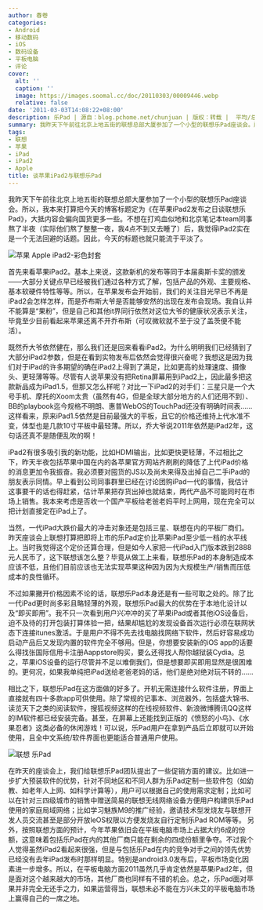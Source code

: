 ```yaml
---
author: 春卷
categories:
- Android
- 移动数码
- iOS
- 数码设备
- 平板电脑
- 评论
cover:
  alt: ''
  caption: ''
  image: https://images.soomal.cc/doc/20110303/00009446.webp
  relative: false
date: '2011-03-03T14:08:22+08:00'
description: 乐Pad | 源自：blog.pchome.net/chunjuan | 版权：转载 |  平均/总评分：09.75/78
summary: 我昨天下午前往北京上地五街的联想总部大厦参加了一个小型的联想乐Pad座谈会。所以，我本来打算把今天的博客标题定为《在苹果iPad2发布之日谈联想乐Pad》，大抵内容会偏向国货更多一些。不想在打鸡血似地和北京笔记本team同事熬了半夜（实际他们熬了整整一夜，我4点不到又去睡了）后，我觉得iPad2实在是一个无法回避的话题。因此，今天的标题也就只能流于平淡了
tags:
- 联想
- 苹果
- iPad
- iPad2
- Apple
title: 谈苹果iPad2与联想乐Pad
---
```


我昨天下午前往北京上地五街的联想总部大厦参加了一个小型的联想乐Pad座谈会。所以，我本来打算把今天的博客标题定为《在苹果iPad2发布之日谈联想乐Pad》，大抵内容会偏向国货更多一些。不想在打鸡血似地和北京笔记本team同事熬了半夜（实际他们熬了整整一夜，我4点不到又去睡了）后，我觉得iPad2实在是一个无法回避的话题。因此，今天的标题也就只能流于平淡了。



![苹果 Apple iPad2-彩色封套](https://images.soomal.cc/doc/20110303/00009443.webp)



首先来看苹果iPad2。基本上来说，这款新机的发布等同于本届奥斯卡奖的颁发――大部分关键点早已经被我们通过各种方式了解，包括产品的外观、主要规格、基本软硬件特性等等。所以，在苹果发布会开始前，我们的关注目光早已不再是iPad2会怎样怎样，而是乔布斯大爷是否能够安然的出现在发布会现场。我自认并不能算是“果粉”，但是自己和其他it界同行依然对这位大爷的健康状况表示关注，毕竟至少目前看起来苹果还离不开乔布斯（可叹微软就不至于没了盖茨便不能活）。



既然乔大爷依然健在，那么我们还是回来看看iPad2。为什么明明我们已经猜到了大部分iPad2参数，但是在看到实物发布后依然会觉得很兴奋呢？我想这是因为我们对于iPad的许多期望的确在iPad2上得到了满足，比如更高的处理速度、摄像头、更轻薄等等。尽管有人说苹果没有把Retina屏幕用到iPad2上，因此最多把这款新品成为iPad1.5，但那又怎么样呢？对比一下iPad2的对手们：三星只是一个大号手机、摩托的Xoom太贵（虽然有4G，但是全球大部分地方的人们还用不到）、BB的playbook迄今规格不明朗、惠普WebOS的TouchPad还没有明确时间表……这样看来，原来iPad1.5依然是目前最强大的平板，且它的价格还维持上代水准不变，体型也是几款10寸平板中最轻薄。所以，乔大爷说2011年依然是iPad2年，这句话还真不是随便乱吹的啊！



iPad2有很多吸引我的新功能，比如HDMI输出，比如更快更轻薄，不过相比之下，昨天半夜包括苹果中国在内的各苹果官方网站齐刷刷的降低了上代iPad价格的消息更加令我振奋。我必须要对囤货的JS以及尚未来得及出掉自己二手iPad的朋友表示同情。早上看到公司同事群里已经在讨论团购iPad一代的事情，我估计这事要干的话也得赶紧，估计苹果把存货出掉也就结束，两代产品不可能同时在市场上销售。我本来考虑是否收一个国产平板给老爸老妈平时上网用，现在完全可以把计划直接定在iPad上了。



当然，一代iPad大跌价最大的冲击对象还是包括三星、联想在内的平板厂商们。昨天座谈会上联想打算把即将上市的乐Pad定价比苹果iPad至少低一档的水平线上。当时我觉得这个定价还算合理，但是如今人家把一代iPad入门版本跌到2888元人民币了，这下联想该怎么整？毕竟从做工上来看，联想乐Pad的本身制造成本应该不低，且他们目前应该也无法实现苹果这种因为因为大规模生产/销售而压低成本的良性循环。



不过如果撇开价格因素不论的话，联想乐Pad本身还是有一些可取之处的。除了比一代iPad更时尚多彩且略轻薄的外观，联想乐Pad最大的优势在于本地化设计以及“即买即用”。我不只一次看到用户兴冲冲的买了苹果iPad或者其他iOS设备后，迫不及待的打开包装打算体验一把，结果却尴尬的发现设备首次运行必须在联网状态下连接itunes激活。于是用户不得不先去找电脑找网络下软件，然后好容易成功启动产品后又发现内置的软件完全不够用。但是，你想要安装新的iOS app的话要么得找张国际信用卡注册Aappstore购买，要么还得找人帮你越狱装Cydia。总之，苹果iOS设备的运行尽管并不足以难倒我们，但是想要即买即用显然是很困难的。更何况，如果我单纯把iPad送给老爸老妈的话，他们是绝对绝对玩不转的……



相比之下，联想乐Pad在这方面做的好多了。开机无需连接什么软件注册，界面上直接就有四十多款app可供使用。除了常规的记事本、浏览器外，包括盛大锦书、读览天下之类的阅读软件，搜狐视频这样的在线视频软件、新浪微博腾讯QQ这样的IM软件都已经安装完备。甚至，在屏幕上还能找到正版的《愤怒的小鸟》、《水果忍者》这类必备的休闲游戏！可以说，乐Pad用户在拿到产品后立即就可以开始使用，且全中文系统/软件界面也更能适合普通用户使用。



![联想 乐Pad](https://images.soomal.cc/doc/20110303/00009446.webp)



在昨天的座谈会上，我们给联想乐Pad团队提出了一些促销方面的建议。比如进一步扩大预装软件的优势，针对不同地区和不同人群为乐Pad定制一些软件包（如幼教、如老年人上网、如科学计算等），用户可以根据自己的使用需求定制；比如可以在针对三四级城市的销售中赠送简易的联想无线网络设备方便用户构建供乐Pad使用的家庭局域网络；比如学习魅族M9的推广经验，邀请技术型发烧友与联想开发人员交流甚至是部分开放leOS权限以方便发烧友自行定制乐Pad ROM等等。 
另外，按照联想方面的预计，今年苹果依旧会在平板电脑市场上占据大约6成的份额，这意味着包括乐Pad在内的其他厂商只能在剩余的四成份额里争夺。不过我个人觉得虽然iPad2看起来很强，但是与包括乐Pad在内的竞争对手之间的领先优势已经没有去年iPad发布时那样明显。特别是android3.0发布后，平板市场变化因素进一步增多。所以，在平板电脑方面2011虽然几乎肯定依然是苹果iPad2年，但是面对这个越来越大的市场，其他厂商也同样有不错的机会。总之，乐Pad面对苹果并非完全无还手之力，如果运营得当，联想未必不能在方兴未艾的平板电脑市场上赢得自己的一席之地。